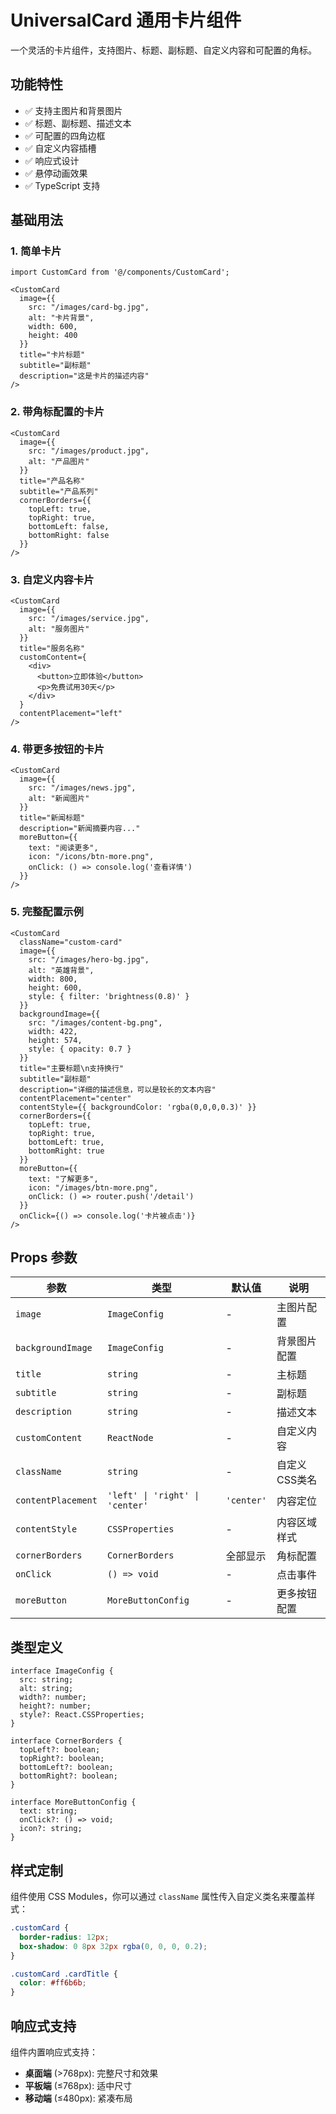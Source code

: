 # UniversalCard 通用卡片组件

一个灵活的卡片组件，支持图片、标题、副标题、自定义内容和可配置的角标。

## 功能特性

- ✅ 支持主图片和背景图片
- ✅ 标题、副标题、描述文本
- ✅ 可配置的四角边框
- ✅ 自定义内容插槽
- ✅ 响应式设计
- ✅ 悬停动画效果
- ✅ TypeScript 支持

## 基础用法

### 1. 简单卡片

```tsx
import CustomCard from '@/components/CustomCard';

<CustomCard
  image={{
    src: "/images/card-bg.jpg",
    alt: "卡片背景",
    width: 600,
    height: 400
  }}
  title="卡片标题"
  subtitle="副标题"
  description="这是卡片的描述内容"
/>
```

### 2. 带角标配置的卡片

```tsx
<CustomCard
  image={{
    src: "/images/product.jpg",
    alt: "产品图片"
  }}
  title="产品名称"
  subtitle="产品系列"
  cornerBorders={{
    topLeft: true,
    topRight: true,
    bottomLeft: false,
    bottomRight: false
  }}
/>
```

### 3. 自定义内容卡片

```tsx
<CustomCard
  image={{
    src: "/images/service.jpg",
    alt: "服务图片"
  }}
  title="服务名称"
  customContent={
    <div>
      <button>立即体验</button>
      <p>免费试用30天</p>
    </div>
  }
  contentPlacement="left"
/>
```

### 4. 带更多按钮的卡片

```tsx
<CustomCard
  image={{
    src: "/images/news.jpg",
    alt: "新闻图片"
  }}
  title="新闻标题"
  description="新闻摘要内容..."
  moreButton={{
    text: "阅读更多",
    icon: "/icons/btn-more.png",
    onClick: () => console.log('查看详情')
  }}
/>
```

### 5. 完整配置示例

```tsx
<CustomCard
  className="custom-card"
  image={{
    src: "/images/hero-bg.jpg",
    alt: "英雄背景",
    width: 800,
    height: 600,
    style: { filter: 'brightness(0.8)' }
  }}
  backgroundImage={{
    src: "/images/content-bg.png",
    width: 422,
    height: 574,
    style: { opacity: 0.7 }
  }}
  title="主要标题\n支持换行"
  subtitle="副标题"
  description="详细的描述信息，可以是较长的文本内容"
  contentPlacement="center"
  contentStyle={{ backgroundColor: 'rgba(0,0,0,0.3)' }}
  cornerBorders={{
    topLeft: true,
    topRight: true,
    bottomLeft: true,
    bottomRight: true
  }}
  moreButton={{
    text: "了解更多",
    icon: "/images/btn-more.png",
    onClick: () => router.push('/detail')
  }}
  onClick={() => console.log('卡片被点击')}
/>
```

## Props 参数

| 参数 | 类型 | 默认值 | 说明 |
|------|------|--------|------|
| `image` | `ImageConfig` | - | 主图片配置 |
| `backgroundImage` | `ImageConfig` | - | 背景图片配置 |
| `title` | `string` | - | 主标题 |
| `subtitle` | `string` | - | 副标题 |
| `description` | `string` | - | 描述文本 |
| `customContent` | `ReactNode` | - | 自定义内容 |
| `className` | `string` | - | 自定义CSS类名 |
| `contentPlacement` | `'left' \| 'right' \| 'center'` | `'center'` | 内容定位 |
| `contentStyle` | `CSSProperties` | - | 内容区域样式 |
| `cornerBorders` | `CornerBorders` | 全部显示 | 角标配置 |
| `onClick` | `() => void` | - | 点击事件 |
| `moreButton` | `MoreButtonConfig` | - | 更多按钮配置 |

## 类型定义

```tsx
interface ImageConfig {
  src: string;
  alt: string;
  width?: number;
  height?: number;
  style?: React.CSSProperties;
}

interface CornerBorders {
  topLeft?: boolean;
  topRight?: boolean;
  bottomLeft?: boolean;
  bottomRight?: boolean;
}

interface MoreButtonConfig {
  text: string;
  onClick?: () => void;
  icon?: string;
}
```

## 样式定制

组件使用 CSS Modules，你可以通过 `className` 属性传入自定义类名来覆盖样式：

```css
.customCard {
  border-radius: 12px;
  box-shadow: 0 8px 32px rgba(0, 0, 0, 0.2);
}

.customCard .cardTitle {
  color: #ff6b6b;
}
```

## 响应式支持

组件内置响应式支持：

- **桌面端** (>768px): 完整尺寸和效果
- **平板端** (≤768px): 适中尺寸
- **移动端** (≤480px): 紧凑布局 